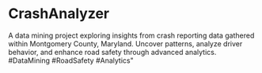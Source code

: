 # CrashAnalyzer
A data mining project exploring insights from crash reporting data gathered within Montgomery County, Maryland. Uncover patterns, analyze driver behavior, and enhance road safety through advanced analytics. #DataMining #RoadSafety #Analytics" 

